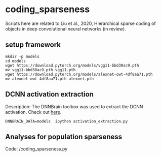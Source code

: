 # coding_sparseness
Scripts here are related to Liu et al., 2020, Hierarchical sparse coding of objects in deep convolutional neural networks (in review).

## setup framework

```
mkdir -p models
cd models
wget https://download.pytorch.org/models/vgg11-bbd30ac9.pth
mv vgg11-bbd30ac9.pth vgg11.pth
wget https://download.pytorch.org/models/alexnet-owt-4df8aa71.pth
mv alexnet-owt-4df8aa71.pth alexnet.pth
```


## DCNN activation extraction
Description: The DNNBrain toolbox was used to extract the DCNN activation. Check out [here](https://github.com/BNUCNL/dnnbrain/). 

```
DNNBRAIN_DATA=models  ipython activation_extraction.py
```

## Analyses for population sparseness
Code: /coding_sparseness.py
